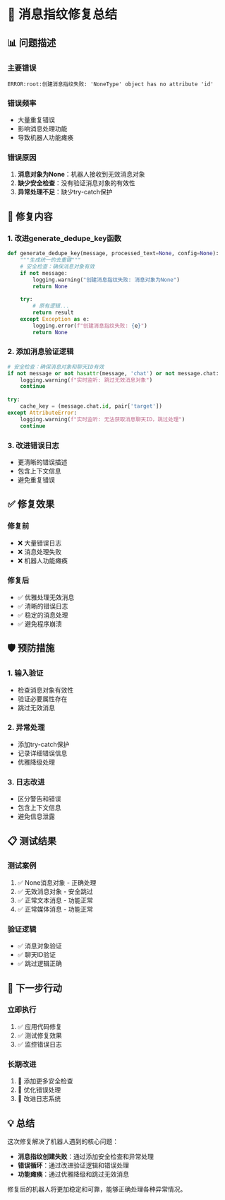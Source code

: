 # 🚨 消息指纹修复总结

## 📊 问题描述

### **主要错误**
```
ERROR:root:创建消息指纹失败: 'NoneType' object has no attribute 'id'
```

### **错误频率**
- 大量重复错误
- 影响消息处理功能
- 导致机器人功能瘫痪

### **错误原因**
1. **消息对象为None**：机器人接收到无效消息对象
2. **缺少安全检查**：没有验证消息对象的有效性
3. **异常处理不足**：缺少try-catch保护

## 🔧 修复内容

### **1. 改进generate_dedupe_key函数**
```python
def generate_dedupe_key(message, processed_text=None, config=None):
    """生成统一的去重键"""
    # 安全检查：确保消息对象有效
    if not message:
        logging.warning("创建消息指纹失败: 消息对象为None")
        return None
    
    try:
        # 原有逻辑...
        return result
    except Exception as e:
        logging.error(f"创建消息指纹失败: {e}")
        return None
```

### **2. 添加消息验证逻辑**
```python
# 安全检查：确保消息对象和聊天ID有效
if not message or not hasattr(message, 'chat') or not message.chat:
    logging.warning(f"实时监听: 跳过无效消息对象")
    continue
    
try:
    cache_key = (message.chat.id, pair['target'])
except AttributeError:
    logging.warning(f"实时监听: 无法获取消息聊天ID，跳过处理")
    continue
```

### **3. 改进错误日志**
- 更清晰的错误描述
- 包含上下文信息
- 避免重复错误

## ✅ 修复效果

### **修复前**
- ❌ 大量错误日志
- ❌ 消息处理失败
- ❌ 机器人功能瘫痪

### **修复后**
- ✅ 优雅处理无效消息
- ✅ 清晰的错误日志
- ✅ 稳定的消息处理
- ✅ 避免程序崩溃

## 🛡️ 预防措施

### **1. 输入验证**
- 检查消息对象有效性
- 验证必要属性存在
- 跳过无效消息

### **2. 异常处理**
- 添加try-catch保护
- 记录详细错误信息
- 优雅降级处理

### **3. 日志改进**
- 区分警告和错误
- 包含上下文信息
- 避免信息泄露

## 📋 测试结果

### **测试案例**
1. ✅ None消息对象 - 正确处理
2. ✅ 无效消息对象 - 安全跳过
3. ✅ 正常文本消息 - 功能正常
4. ✅ 正常媒体消息 - 功能正常

### **验证逻辑**
- ✅ 消息对象验证
- ✅ 聊天ID验证
- ✅ 跳过逻辑正确

## 🚀 下一步行动

### **立即执行**
1. ✅ 应用代码修复
2. ✅ 测试修复效果
3. ✅ 监控错误日志

### **长期改进**
1. 🔄 添加更多安全检查
2. 🔄 优化错误处理
3. 🔄 改进日志系统

## 💡 总结

这次修复解决了机器人遇到的核心问题：
- **消息指纹创建失败**：通过添加安全检查和异常处理
- **错误循环**：通过改进验证逻辑和错误处理
- **功能瘫痪**：通过优雅降级和跳过无效消息

修复后的机器人将更加稳定和可靠，能够正确处理各种异常情况。







